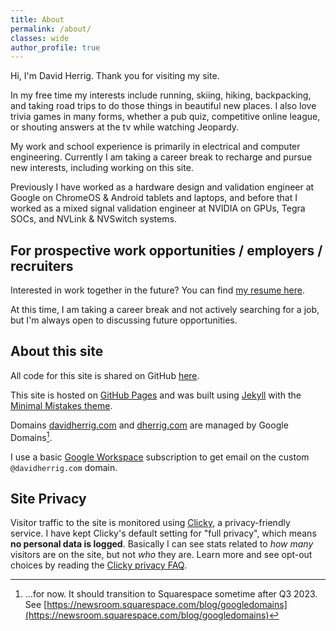```yaml
---
title: About
permalink: /about/
classes: wide
author_profile: true
---
```


Hi, I'm David Herrig. Thank you for visiting my site.

In my free time my interests include running, skiing, hiking, backpacking, and
taking road trips to do those things in beautiful new places. I also love
trivia games in many forms, whether a pub quiz, competitive online league, or
shouting answers at the tv while watching Jeopardy.

My work and school experience is primarily in electrical and computer
engineering. Currently I am taking a career break to recharge and pursue new
interests, including working on this site.

Previously I have worked as a hardware design and validation engineer at Google
on ChromeOS & Android tablets and laptops, and before that I worked as a mixed
signal validation engineer at NVIDIA on GPUs, Tegra SOCs, and NVLink & NVSwitch
systems.

## For prospective work opportunities / employers / recruiters

Interested in work together in the future? You can find [my resume here](/resume/).

At this time, I am taking a career break and not actively searching for a job,
but I'm always open to discussing future opportunities.

## About this site

All code for this site is shared on GitHub [here](https://github.com/dherrig/dherrig.github.io/).

This site is hosted on [GitHub Pages](https://docs.github.com/pages) and was
built using [Jekyll](https://jekyllrb.com/docs/) with the
[Minimal Mistakes theme](https://mmistakes.github.io/minimal-mistakes/).

Domains [davidherrig.com](https://www.davidherrig.com) and [dherrig.com](https://www.dherrig.com)
are managed by Google Domains[^1].

I use a basic [Google Workspace](https://workspace.google.com/) subscription to
get email on the custom `@davidherrig.com` domain.

## Site Privacy

Visitor traffic to the site is monitored using [Clicky](https://clicky.com), a
privacy-friendly service. I have kept Clicky's default setting for
"full privacy", which means **no personal data is logged**. Basically I can see
stats related to *how many* visitors are on the site, but not *who* they are.
Learn more and see opt-out choices by reading the [Clicky privacy FAQ](https://clicky.com/help/faq/privacy).

[^1]: ...for now. It should transition to Squarespace sometime after Q3 2023.
See [https://newsroom.squarespace.com/blog/googledomains](https://newsroom.squarespace.com/blog/googledomains)
